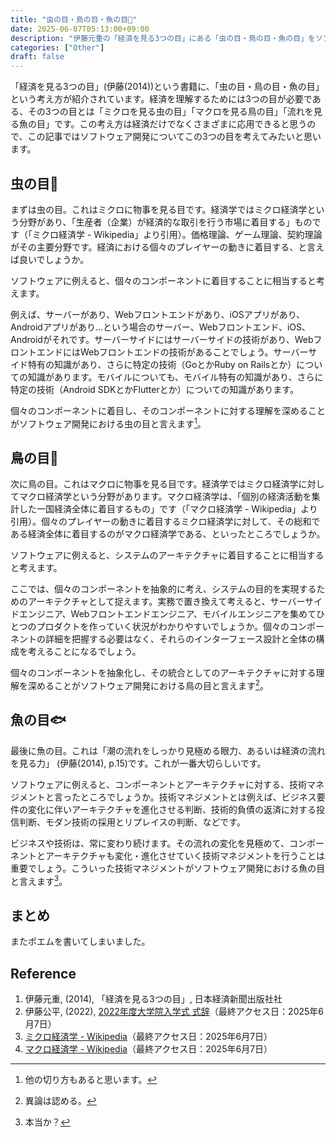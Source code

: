 ```yaml
---
title: "虫の目・鳥の目・魚の目👀"
date: 2025-06-07T05:13:00+09:00
description: "伊藤元重の「経済を見る3つの目」にある「虫の目・鳥の目・魚の目」をソフトウェアエンジニアとして考えてみます。"
categories: ["Other"]
draft: false
---
```


「経済を見る3つの目」(伊藤(2014))という書籍に、「虫の目・鳥の目・魚の目」という考え方が紹介されています。経済を理解するためには3つの目が必要である、その3つの目とは「ミクロを見る虫の目」「マクロを見る鳥の目」「流れを見る魚の目」です。この考え方は経済だけでなくさまざまに応用できると思うので、この記事ではソフトウェア開発についてこの3つの目を考えてみたいと思います。

## 虫の目🐛

まずは虫の目。これはミクロに物事を見る目です。経済学ではミクロ経済学という分野があり、「生産者（企業）が経済的な取引を行う市場に着目する」ものです（「ミクロ経済学 - Wikipedia」より引用）。価格理論、ゲーム理論、契約理論がその主要分野です。経済における個々のプレイヤーの動きに着目する、と言えば良いでしょうか。

ソフトウェアに例えると、個々のコンポーネントに着目することに相当すると考えます。

例えば、サーバーがあり、Webフロントエンドがあり、iOSアプリがあり、Androidアプリがあり...という場合のサーバー、Webフロントエンド、iOS、Androidがそれです。サーバーサイドにはサーバーサイドの技術があり、WebフロントエンドにはWebフロントエンドの技術があることでしょう。サーバーサイド特有の知識があり、さらに特定の技術（GoとかRuby on Railsとか）についての知識があります。モバイルについても、モバイル特有の知識があり、さらに特定の技術（Android SDKとかFlutterとか）についての知識があります。

個々のコンポーネントに着目し、そのコンポーネントに対する理解を深めることがソフトウェア開発における虫の目と言えます[^1]。

## 鳥の目🦆

次に鳥の目。これはマクロに物事を見る目です。経済学ではミクロ経済学に対してマクロ経済学という分野があります。マクロ経済学は、「個別の経済活動を集計した一国経済全体に着目するもの」です（「マクロ経済学 - Wikipedia」より引用）。個々のプレイヤーの動きに着目するミクロ経済学に対して、その総和である経済全体に着目するのがマクロ経済学である、といったところでしょうか。

ソフトウェアに例えると、システムのアーキテクチャに着目することに相当すると考えます。

ここでは、個々のコンポーネントを抽象的に考え、システムの目的を実現するためのアーキテクチャとして捉えます。実務で置き換えて考えると、サーバーサイドエンジニア、Webフロントエンドエンジニア、モバイルエンジニアを集めてひとつのプロダクトを作っていく状況がわかりやすいでしょうか。個々のコンポーネントの詳細を把握する必要はなく、それらのインターフェース設計と全体の構成を考えることになるでしょう。

個々のコンポーネントを抽象化し、その統合としてのアーキテクチャに対する理解を深めることがソフトウェア開発における鳥の目と言えます[^2]。

## 魚の目🐟

最後に魚の目。これは「潮の流れをしっかり見極める眼力、あるいは経済の流れを見る力」 (伊藤(2014), p.15)です。これが一番大切らしいです。

ソフトウェアに例えると、コンポーネントとアーキテクチャに対する、技術マネジメントと言ったところでしょうか。技術マネジメントとは例えば、ビジネス要件の変化に伴いアーキテクチャを進化させる判断、技術的負債の返済に対する投信判断、モダン技術の採用とリプレイスの判断、などです。

ビジネスや技術は、常に変わり続けます。その流れの変化を見極めて、コンポーネントとアーキテクチャも変化・進化させていく技術マネジメントを行うことは重要でしょう。こういった技術マネジメントがソフトウェア開発における魚の目と言えます[^3]。

## まとめ

またポエムを書いてしまいました。

## Reference

1. 伊藤元重, (2014), 「経済を見る3つの目」, 日本経済新聞出版社社
2. 伊藤公平, (2022), [2022年度大学院入学式 式辞](https://www.keio.ac.jp/ja/about/president/speech/text-2022-0404.html)（最終アクセス日：2025年6月7日）
3. [ミクロ経済学 - Wikipedia](https://ja.wikipedia.org/wiki/%E3%83%9F%E3%82%AF%E3%83%AD%E7%B5%8C%E6%B8%88%E5%AD%A6)（最終アクセス日：2025年6月7日）
4. [マクロ経済学 - Wikipedia](https://ja.wikipedia.org/wiki/%E3%83%9E%E3%82%AF%E3%83%AD%E7%B5%8C%E6%B8%88%E5%AD%A6)（最終アクセス日：2025年6月7日）

[^1]: 他の切り方もあると思います。
[^2]: 異論は認める。
[^3]: 本当か？
